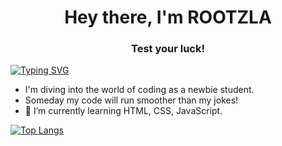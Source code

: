 <div id="header" align="center">
<h1>Hey there, I'm ROOTZLA</h1>
<h3>Test your luck!</h3>
</div>

<p align="center">
 
[![Typing SVG](https://readme-typing-svg.herokuapp.com?font=Fira+Code&pause=1000&random=false&width=435&lines=WHEN+IF+NOT+NOW%3F)](https://git.io/typing-svg)

</p>

- I'm diving into the world of coding as a newbie student.
- Someday my code will run smoother than my jokes!
- 🌱 I’m currently learning HTML, CSS, JavaScript.

 [![Top Langs](https://github-readme-stats.vercel.app/api/top-langs/?username=rootzla&layout=compact)](https://github.com/ROOTZLA/github-readme-stats)
